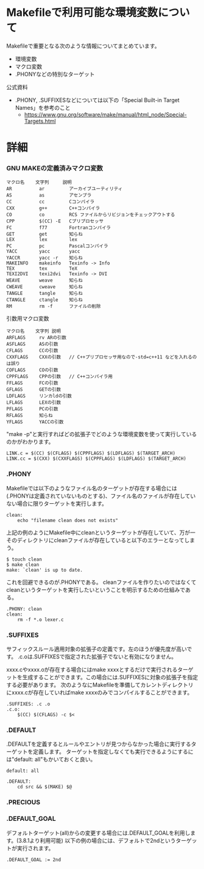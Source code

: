 # Makefileで利用可能な環境変数について

Makefileで重要となる次のような情報についてまとめています。
- 環境変数
- マクロ変数
- .PHONYなどの特別なターゲット

公式資料

- .PHONY, .SUFFIXESなどについては以下の「Special Built-in Target Names」を参考のこと
  - https://www.gnu.org/software/make/manual/html_node/Special-Targets.html

# 詳細
### GNU MAKEの定義済みマクロ変数
```
マクロ名    文字列     説明
AR          ar         アーカイブユーティリティ
AS          as         アセンブラ
CC          cc         Cコンパイラ
CXX         g++        C++コンパイラ
CO          co         RCS ファイルからリビジョンをチェックアウトする
CPP         $(CC) -E   Cプリプロセッサ
FC          f77        Fortranコンパイラ
GET         get        知らね
LEX         lex        lex
PC          pc         Pascalコンパイラ
YACC        yacc       yacc
YACCR       yacc -r    知らね
MAKEINFO    makeinfo   Texinfo -> Info
TEX         tex        TeX
TEXI2DVI    texi2dvi   Texinfo -> DVI
WEAVE       weave      知らね
CWEAVE      cweave     知らね
TANGLE      tangle     知らね
CTANGLE     ctangle    知らね
RM          rm -f      ファイルの削除
```

引数用マクロ変数
```
マクロ名    文字列 説明
ARFLAGS     rv ARの引数
ASFLAGS     ASの引数
CFLAGS      CCの引数
CXXFLAGS    CXXの引数   // C++プリプロセッサ用なので-std=c++11 などを入れるのは誤り
COFLAGS     COの引数
CPPFLAGS    CPPの引数   // C++コンパイラ用
FFLAGS      FCの引数
GFLAGS      GETの引数
LDFLAGS     リンカldの引数
LFLAGS      LEXの引数
PFLAGS      PCの引数
RFLAGS      知らね
YFLAGS      YACCの引数
```

"make -p"と実行すればどの拡張子でどのような環境変数を使って実行しているのかがわかります。
```
LINK.c = $(CC) $(CFLAGS) $(CPPFLAGS) $(LDFLAGS) $(TARGET_ARCH)
LINK.cc = $(CXX) $(CXXFLAGS) $(CPPFLAGS) $(LDFLAGS) $(TARGET_ARCH)
```

### .PHONY
Makefileでは以下のようなファイル名のターゲットが存在する場合には(.PHONYは定義されていないものとする)、ファイル名のファイルが存在していない場合に限りターゲットを実行します。
```
clean:
	echo "filename clean does not exists"
```

上記の例のようにMakefile中にcleanというターゲットが存在していて、万が一そのディレクトリにcleanファイルが存在していると以下のエラーとなってしまう。
```
$ touch clean
$ make clean
make: `clean' is up to date.
```

これを回避できるのが.PHONYである。
cleanファイルを作りたいのではなくてcleanというターゲットを実行したいということを明示するための仕組みである。
```
.PHONY: clean
clean:
	rm -f *.o lexer.c
```

### .SUFFIXES
サフィックスルール適用対象の拡張子の定義です。左のほうが優先度が高いです。
.c.oは.SUFFIXESで指定された拡張子でないと有効になりません。

xxxx.cやxxxx.oが存在する場合にはmake xxxxとするだけで実行されるターゲットを生成することができます。この場合には.SUFFIXESに対象の拡張子を指定する必要があります。
次のようなにMakefileを準備してカレントディレクトリにxxxx.cが存在していればmake xxxxのみでコンパイルすることができます。
```
.SUFFIXES: .c .o
.c.o:
	$(CC) $(CFLAGS) -c $<
```


### .DEFAULT
.DEFAULTを定義するとルールやエントリが見つからなかった場合に実行するターゲットを定義します。
ターゲットを指定しなくても実行できるようにするには"default: all"もかいておくと良い。
```
default: all

.DEFAULT:
	cd src && $(MAKE) $@
```

### .PRECIOUS


### .DEFAULT_GOAL
デフォルトターゲット(all)からの変更する場合には.DEFAULT_GOALを利用します。(3.8.1より利用可能) 
以下の例の場合には、デフォルトで2ndというターゲットが実行されます。
```
.DEFAULT_GOAL := 2nd 
```


